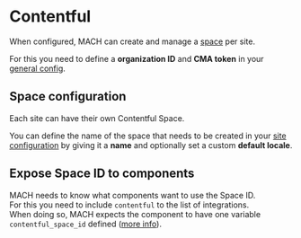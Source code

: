 # Contentful

When configured, MACH can create and manage a [space](https://www.contentful.com/help/spaces-and-organizations/) per site.

For this you need to define a **organization ID** and **CMA token** in your [general config](../syntax.md#contentful).

## Space configuration

Each site can have their own Contentful Space.

You can define the name of the space that needs to be created in your [site configuration](../syntax.md#contentful_1) by giving it a **name** and optionally set a custom **default locale**.

## Expose Space ID to components

MACH needs to know what components want to use the Space ID.<br>
For this you need to include `contentful` to the list of integrations.<br>
When doing so, MACH expects the component to have one variable `contentful_space_id` defined ([more info](../components/structure.md#contentful)).